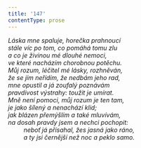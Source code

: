 ```yaml
---
title: '147'
contentType: prose
---
```


_Láska mne spaluje, horečka prahnoucí  
stále víc po tom, co pomáhá tomu zlu  
a co je živinou mé dlouhé nemoci,  
ve které nacházím chorobnou potěchu.  
Můj rozum, léčitel mé lásky, rozhněván,  
že se jím neřídím, že nedbám jeho rad,  
mne opustil a já zoufalý poznávám  
pravdivost výstrahy: toužit je umírat.  
Mně není pomoci, můj rozum je ten tam,  
je jako šílený a nenachází klid;  
jak blázen přemýšlím a také mluvívám,  
na dosah pravdy jsem a nechci pochopit:  
         neboť já přísahal, žes jasná jako ráno,  
         a ty jsi černější než noc a peklo samo._
